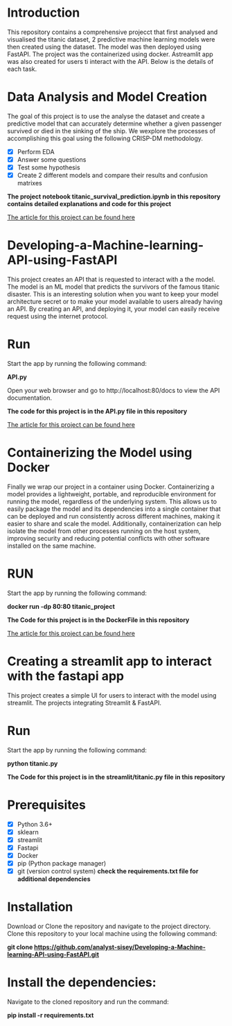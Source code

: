 # Introduction
This repository contains a comprehensive projecct that first analysed and visualised the titanic dataset, 2 predictive machine learning models were then created using the dataset. The model was then deployed using FastAPI. The project was the containerized using docker. Astreamlit app was also created for users ti interact with the API. Below is the details of each task.

# Data Analysis and Model Creation
The goal of this project is to use the analyse the dataset and create a predictive model that can accurately determine whether a given passenger survived or died in the sinking of the ship. We wexplore the processes of accomplishing this goal using the following CRISP-DM methodology. 

- [x] Perform EDA
- [x] Answer some questions
- [x] Test some hypothesis
- [x] Create 2 different models and compare their results and confusion matrixes

**The project notebook titanic_survival_prediction.ipynb in this repository contains detailed explanations and code for this project**

[The article for this project can be found here](https://medium.com/@alihu.alhassan/from-data-to-prediction-a-comprehensive-guide-to-analyzing-visualizing-and-modeling-the-titanic-3ca458d4da83)


# Developing-a-Machine-learning-API-using-FastAPI
This project creates an API that is requested to interact with a the model. The model is an ML model that predicts the survivors of the famous titanic disaster.
This is an interesting solution when you want to keep your model architecture secret or to make your model available to users already having an API. By creating an API, and deploying it, your model can easily receive request using the internet protocol.

# Run
Start the app by running the following command:

**API.py**

Open your web browser and go to http://localhost:80/docs to view the API documentation.


**The code for this project is in the API.py file in this repository**

[The article for this project can be found here](https://medium.com/@alihu.alhassan/fast-and-easy-deployment-of-fastapi-apps-with-docker-containers-916d303cedf2)

# Containerizing the Model using Docker
Finally we wrap our project in a container using Docker. Containerizing a model provides a lightweight, portable, and reproducible environment for running the model, regardless of the underlying system. This allows us to easily package the model and its dependencies into a single container that can be deployed and run consistently across different machines, making it easier to share and scale the model. Additionally, containerization can help isolate the model from other processes running on the host system, improving security and reducing potential conflicts with other software installed on the same machine.

# RUN

Start the app by running the following command:

**docker run -dp 80:80 titanic_project**


**The Code for this project is in the DockerFile in this repository**

[The article for this project can be found here](https://medium.com/@alihu.alhassan/fast-and-easy-deployment-of-fastapi-apps-with-docker-containers-916d303cedf2)


# Creating a streamlit app to interact with the fastapi app
This project creates a simple UI for users to interact with the model using streamlit. The projects integrating Streamlit & FastAPI.

# Run
Start the app by running the following command:

**python titanic.py**

**The Code for this project is in the streamlit/titanic.py file  in this repository**


# Prerequisites
- [x] Python 3.6+
- [x] sklearn
- [x] streamlit
- [x] Fastapi
- [x] Docker
- [x] pip (Python package manager)
- [x] git (version control system)
**check the requirements.txt file for additional dependencies**

# Installation
Download or Clone the repository and navigate to the project directory. Clone this repository to your local machine using the following command:

**git clone https://github.com/analyst-sisey/Developing-a-Machine-learning-API-using-FastAPI.git**

# Install the dependencies:
Navigate to the cloned repository and run the command:

**pip install -r requirements.txt**
